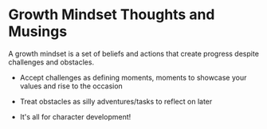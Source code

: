 # Growth Mindset Thoughts and Musings

A growth mindset is a set of beliefs and actions that create progress despite challenges and obstacles.

- Accept challenges as defining moments, moments to showcase your values and rise to the occasion

- Treat obstacles as silly adventures/tasks to reflect on later

- It's all for character development!
